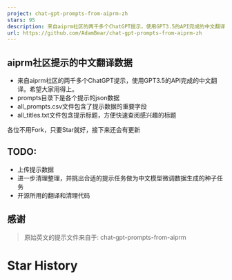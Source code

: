 ```yaml
---
project: chat-gpt-prompts-from-aiprm-zh
stars: 95
description: 来自aiprm社区的两千多个ChatGPT提示，使用GPT3.5的API完成的中文翻译
url: https://github.com/AdamBear/chat-gpt-prompts-from-aiprm-zh
---
```


aiprm社区提示的中文翻译数据
----------------

-   来自aiprm社区的两千多个ChatGPT提示，使用GPT3.5的API完成的中文翻译。希望大家用得上。
-   prompts目录下是各个提示的json数据
-   all\_prompts.csv文件包含了提示数据的重要字段
-   all\_titles.txt文件包含提示标题，方便快速查阅感兴趣的标题

各位不用Fork，只要Star就好，接下来还会有更新

TODO:
-----

-   上传提示数据
-   进一步清理整理，并挑出合适的提示任务做为中文模型微调数据生成的种子任务
-   开源所用的翻译和清理代码

感谢
--

> 原始英文的提示文件来自于: chat-gpt-prompts-from-aiprm

Star History
============
